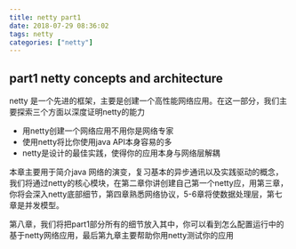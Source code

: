 ```yaml
---
title: netty part1
date: 2018-07-29 08:36:02
tags: netty
categories: ["netty"]
---
```



## part1 netty concepts and architecture

netty 是一个先进的框架，主要是创建一个高性能网络应用。在这一部分，我们主要探索三个方面以深度证明netty的能力
* 用netty创建一个网络应用不用你是网络专家
* 使用netty将比你使用java API本身容易的多
* netty是设计的最佳实践，使得你的应用本身与网络层解耦

本章主要用于简介java 网络的演变，复习基本的异步通讯以及实践驱动的概念，我们将通过netty的核心模块，在第二章你讲创建自己第一个netty应，用第三章，你将会深入netty底部细节，第四章熟悉网络协议，5-6章将使数据处理层，第七章是并发模型。

第八章，我们将把part1部分所有的细节放入其中，你可以看到怎么配置运行中的基于netty网络应用，最后第九章主要帮助你用netty测试你的应用
